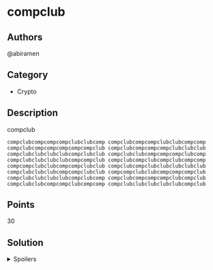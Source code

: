 # compclub

## Authors
@abiramen

## Category
- Crypto

## Description
compclub

```
compclubcompcompcompclubclubcomp compclubcompcompclubclubcompcomp compclubcompcompcompcompcompclub compclubcompcompcompclubclubclub compclubclubclubclubcompclubclub compclubclubcompcompcompclubcomp compclubclubclubclubcompcompclub compclubcompclubcompclubcompcomp compcompclubclubcompcompclubclub compclubcompclubclubclubclubclub compclubclubclubcompcompclubclub compcompclubclubcompcompcompclub compclubclubclubclubcompclubcomp compclubcompcompcompclubcompclub compclubclubcompcompclubcompcomp compclubclubclubclubclubcompclub
```

## Points
30

## Solution

<details>
<summary>Spoilers</summary>

### Walkthrough

We seem to have the strings 'comp' and 'club' as base units here - this seems very much like a binary system!

There also seems to be exactly 8 comps or clubs in a group, or exactly a byte! This suggests that the FLAG could be encoded in ASCII.

We know that all ASCII characters represented as a binary byte start with 0. Since all the groups start with comp, we can guess that comp is 0, and club is 1.

Replacing, we get,

```
01001100 01000001 01000111 01111011 01100010 01111001 01010100 00110011 01011111 01110011 00110001 01111010 01000101 01100100 01111101
```

Converting these into their ASCII characters, we get our flag.

### Flag
FLAG{byT3_s1zEd}

